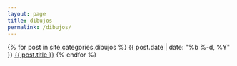 ```yaml
---
layout: page
title: dibujos
permalink: /dibujos/
---
```

{% for post in site.categories.dibujos %}
 <span class="post-meta">{{ post.date | date: "%b %-d, %Y" }}</span>
 <a class="post-link" href="{{ post.url | prepend: site.baseurl }}">{{ post.title }}</a>
{% endfor %}
